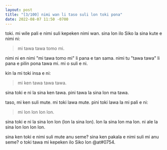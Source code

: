 ```yaml
---
layout: post
title: "[3/100] nimi wan li taso suli lon toki pona"
date: 2022-08-07 11:50 -0700
---
```


toki. mi wile pali e nimi suli kepeken nimi wan. sina lon ilo Siko la sina kute e nimi ni:

> mi tawa tawa tomo mi.

nimi ni en nimi "mi tawa tomo mi" li pana e tan sama. nimi tu "tawa tawa" li pana e pilin pona tawa mi. mi o suli e ni. 

kin la mi toki insa e ni: 

> mi ken tawa tawa tawa.

sina toki e ni la sina ken tawa. pini tawa la sina lon ma tawa. 

taso, mi ken suli mute. mi toki lawa mute. pini toki lawa la mi pali e ni:

> mi lon lon lon lon. 

sina toki e ni la sina lon lon (lon la sina lon). lon la sina lon ma lon. ni ale la sina lon lon lon lon.

sina ken toki e nimi suli mute anu seme? sina ken pakala e nimi suli mi anu seme? o toki tawa mi kepeken ilo Siko lon @at#0754.